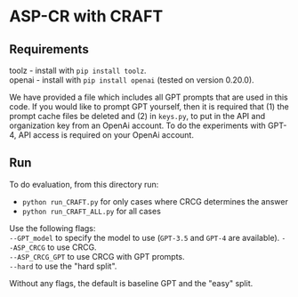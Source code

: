# ASP-CR with CRAFT

## Requirements
toolz - install with `pip install toolz`.  
openai - install with `pip install openai` (tested on version 0.20.0).  

We have provided a file which includes all GPT prompts that are used in this code. If you would like to prompt GPT yourself, then it is required that (1) the prompt cache files be deleted and (2) in `keys.py`, to put in the API and organization key from an OpenAi account. To do the experiments with GPT-4, API access is required on your OpenAi account.

## Run

To do evaluation, from this directory run:
* `python run_CRAFT.py` for only cases where CRCG determines the answer
* `python run_CRAFT_ALL.py` for all cases

Use the following flags:  
`--GPT_model` to specify the model to use (`GPT-3.5` and `GPT-4` are available).
`--ASP_CRCG` to use CRCG.  
`--ASP_CRCG_GPT` to use CRCG with GPT prompts.  
`--hard` to use the "hard split".  

Without any flags, the default is baseline GPT and the "easy" split.
